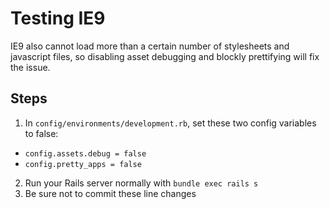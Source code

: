 # Testing IE9

IE9 also cannot load more than a certain number of stylesheets and javascript files, so disabling asset debugging and blockly prettifying will fix the issue.

## Steps

1. In `config/environments/development.rb`, set these two config variables to false:
  * `config.assets.debug = false`
  * `config.pretty_apps = false`
2. Run your Rails server normally with `bundle exec rails s`
3. Be sure not to commit these line changes
